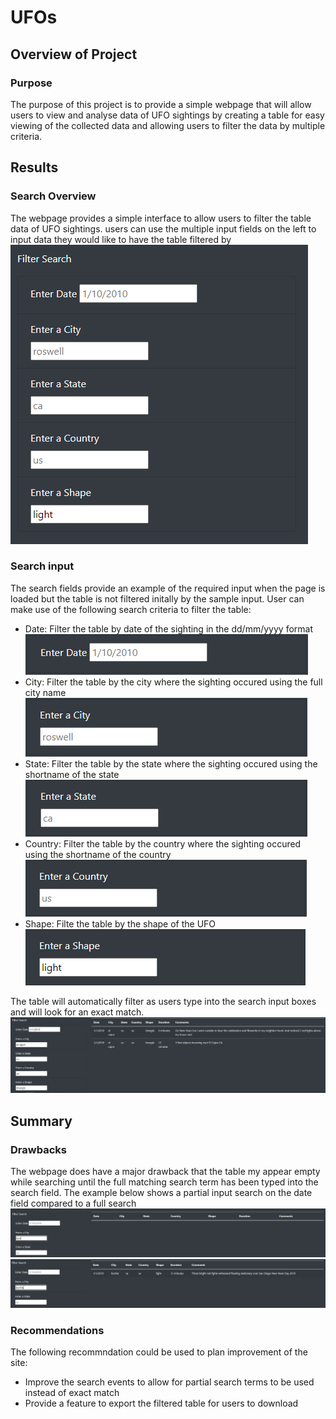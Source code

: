 # UFOs

## Overview of Project

### Purpose
The purpose of this project is to provide a simple webpage that will allow users to view and analyse data
of UFO sightings by creating a table for easy viewing of the collected data and allowing users to filter
the data by multiple criteria.

## Results

### Search Overview
The webpage provides a simple interface to allow users to filter the table data of UFO sightings.
users can use the multiple input fields on the left to input data they would like to have the table
filtered by
![image of search inputs](/Resources/search_inputs.PNG)

### Search input
The search fields provide an example of the required input when the page is loaded but the table is not filtered
initally by the sample input.
User can make use of the following search criteria to filter the table:
 - Date: Filter the table by date of the sighting in the dd/mm/yyyy format
	![image of date search input](/Resources/date_search.PNG)
 - City: Filter the table by the city where the sighting occured using the full city name
	![image of city input](/Resources/city_search.PNG)
 - State: Filter the table by the state where the sighting occured using the shortname of the state
	![image of state input](/Resources/state_search.PNG)
 - Country: Filter the table by the country where the sighting occured using the shortname of the country
	![image of country input](/Resources/country_search.PNG)
 - Shape: Filte the table by the shape of the UFO  
	![image of shape input](/Resources/shape_search.PNG)

The table will automatically filter as users type into the search input boxes and will look for an exact match.
![example search](/Resources/sample_search.PNG)

## Summary
### Drawbacks
The webpage does have a major drawback that the table my appear empty while searching until the full matching search term has been
typed into the search field.
The example below shows a partial input search on the date field compared to a full search
![search with partial inputs](/Resources/sample_partial_search.PNG)
![search with full inputs](/Resources/sample_full_search.PNG)

### Recommendations
The following recommndation could be used to plan improvement of the site:
 - Improve the search events to allow for partial search terms to be used instead of exact match
 - Provide a feature to export the filtered table for users to download

